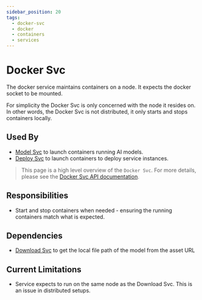 ```yaml
---
sidebar_position: 20
tags:
  - docker-svc
  - docker
  - containers
  - services
---
```


# Docker Svc

The docker service maintains containers on a node. It expects the docker socket to be mounted.

For simplicity the Docker Svc is only concerned with the node it resides on. In other words, the Docker Svc is not distributed, it only starts and stops containers locally.

## Used By

- [Model Svc](/docs/built-in-services/download-svc) to launch containers running AI models.
- [Deploy Svc](/docs/built-in-services/download-svc) to launch containers to deploy service instances.

> This page is a high level overview of the `Docker Svc`. For more details, please see the [Docker Svc API documentation](/docs/openorch/run-container).

## Responsibilities

- Start and stop containers when needed - ensuring the running containers match what is expected.

## Dependencies

- [Download Svc](/docs/built-in-services/download-svc) to get the local file path of the model from the asset URL

## Current Limitations

- Service expects to run on the same node as the Download Svc. This is an issue in distributed setups.
